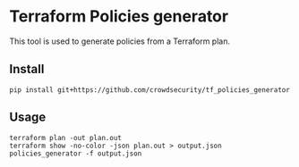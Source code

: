 
# Terraform Policies generator

This tool is used to generate policies from a Terraform plan.

## Install

```
pip install git+https://github.com/crowdsecurity/tf_policies_generator
```

## Usage

```
terraform plan -out plan.out
terraform show -no-color -json plan.out > output.json
policies_generator -f output.json
```
